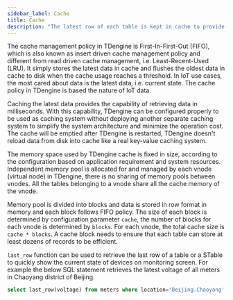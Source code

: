 ```yaml
---
sidebar_label: Cache
title: Cache
description: "The latest row of each table is kept in cache to provide high performance query of latest state."
---
```


The cache management policy in TDengine is First-In-First-Out (FIFO), which is also known as insert driven cache management policy and different from read driven cache management, i.e. Least-Recent-Used (LRU). It simply stores the latest data in cache and flushes the oldest data in cache to disk when the cache usage reaches a threshold. In IoT use cases, the most cared about data is the latest data, i.e. current state. The cache policy in TDengine is based the nature of IoT data.

Caching the latest data provides the capability of retrieving data in milliseconds. With this capability, TDengine can be configured properly to be used as caching system without deploying another separate caching system to simplify the system architecture and minimize the operation cost. The cache will be emptied after TDengine is restarted, TDengine doesn't reload data from disk into cache like a real key-value caching system.

The memory space used by TDengine cache is fixed in size, according to the configuration based on application requirement and system resources. Independent memory pool is allocated for and managed by each vnode (virtual node) in TDengine, there is no sharing of memory pools between vnodes. All the tables belonging to a vnode share all the cache memory of the vnode.

Memory pool is divided into blocks and data is stored in row format in memory and each block follows FIFO policy. The size of each block is determined by configuration parameter `cache`, the number of blocks for each vnode is determined by `blocks`. For each vnode, the total cache size is `cache * blocks`.  A cache block needs to ensure that each table can store at least dozens of records to be efficient.

`last_row` function can be used to retrieve the last row of a table or a STable to quickly show the current state of devices on monitoring screen. For example the below SQL statement retrieves the latest voltage of all meters in Chaoyang district of Beijing.

```sql
select last_row(voltage) from meters where location='Beijing.Chaoyang';
```
